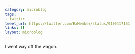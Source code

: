 ```yaml
---
category: microblog
tags:
- twitter
tweet_url: https://twitter.com/ExMember/status/9160417151
links: []
layout: microblog
---
```

I went way off the wagon.
